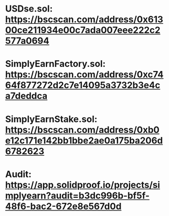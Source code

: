 # USDse.sol:  https://bscscan.com/address/0x61300ce211934e00c7ada007eee222c2577a0694
# SimplyEarnFactory.sol:  https://bscscan.com/address/0xc7464f877272d2c7e14095a3732b3e4ca7deddca
# SimplyEarnStake.sol:  https://bscscan.com/address/0xb0e12c171e142bb1bbe2ae0a175ba206d6782623

# Audit: https://app.solidproof.io/projects/simplyearn?audit=b3dc996b-bf5f-48f6-bac2-672e8e567d0d